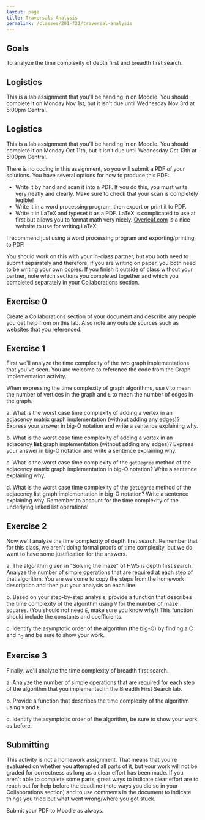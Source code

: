 ```yaml
---
layout: page
title: Traversals Analysis
permalink: /classes/201-f21/traversal-analysis
---
```


## Goals
To analyze the time complexity of depth first and breadth first search.

## Logistics
This is a lab assignment that you'll be handing in on Moodle. You should complete it on Monday Nov 1st, but it isn't due until Wednesday Nov 3rd at 5:00pm Central.

## Logistics
This is a lab assignment that you'll be handing in on Moodle. You should complete it on Monday Oct 11th, but it isn't due until Wednesday Oct 13th at 5:00pm Central.

There is no coding in this assignment, so you will submit a PDF of your solutions. You have several options for how to produce this PDF:
* Write it by hand and scan it into a PDF. If you do this, you must write very neatly and clearly. Make sure to check that your scan is completely legible!
* Write it in a word processing program, then export or print it to PDF.
* Write it in LaTeX and typeset it as a PDF. LaTeX is complicated to use at first but allows you to format math very nicely. [Overleaf.com](https://www.overleaf.com/) is a nice website to use for writing LaTeX. 

I recommend just using a word processing program and exporting/printing to PDF!

You should work on this with your in-class partner, but you both need to submit separately and therefore, if you are writing on paper, you both need to be writing your own copies.
If you finish it outside of class without your partner, note which sections you completed together and which you completed separately in your Collaborations section.

## Exercise 0
Create a Collaborations section of your document and describe any people you get help from on this lab. Also note any outside sources such as websites that you referenced. 

## Exercise 1
First we'll analyze the time complexity of the two graph implementations that you've seen. You are welcome to reference the code from the Graph Implementation activity.

When expressing the time complexity of graph algorithms, use `V` to mean the number of vertices in the graph and `E` to mean the number of edges in the graph.

a. What is the worst case time complexity of adding a vertex in an adjacency matrix graph implementation (without adding any edges)? Express your answer in big-O notation and write a sentence explaining why.

b. What is the worst case time complexity of adding a vertex in an adjacency **list** graph implementation (without adding any edges)? Express your answer in big-O notation and write a sentence explaining why.

c. What is the worst case time complexity of the `getDegree` method of the adjacency matrix graph implementation in big-O notation? Write a sentence explaining why.

d. What is the worst case time complexity of the `getDegree` method of the adjacency list graph implementation in big-O notation? Write a sentence explaining why. Remember to account for the time complexity of the underlying linked list operations!

## Exercise 2
Now we'll analyze the time complexity of depth first search. Remember that for this class, we aren't doing formal proofs of time complexity, but we do want to have some justification for the answers.

a. The algorithm given in "Solving the maze" of HW5 is depth first search. Analyze the number of simple operations that are required at each step of that algorithm. You are welcome to copy the steps from the homework description and then put your analysis on each line.

b. Based on your step-by-step analysis, provide a function that describes the time complexity of the algorithm using `V` for the number of maze squares. (You should not need `E`, make sure you know why!) This function should include the constants and coefficients. 

c. Identify the asymptotic order of the algorithm (the big-O) by finding a C and n<sub>0</sub> and be sure to show your work.

## Exercise 3
Finally, we'll analyze the time complexity of breadth first search. 

a. Analyze the number of simple operations that are required for each step of the algorithm that you implemented in the Breadth First Search lab.

b. Provide a function that describes the time complexity of the algorithm using `V` and `E`.

c. Identify the asymptotic order of the algorithm, be sure to show your work as before.

## Submitting
This activity is not a homework assignment. That means that you're evaluated on whether you attempted all parts of it, but your work will not be graded for correctness as long as a clear effort has been made. If you aren't able to complete some parts, great ways to indicate clear effort are to reach out for help before the deadline (note ways you did so in your Collaborations section) and to use comments in the document to indicate things you tried but what went wrong/where you got stuck. 

Submit your PDF to Moodle as always.